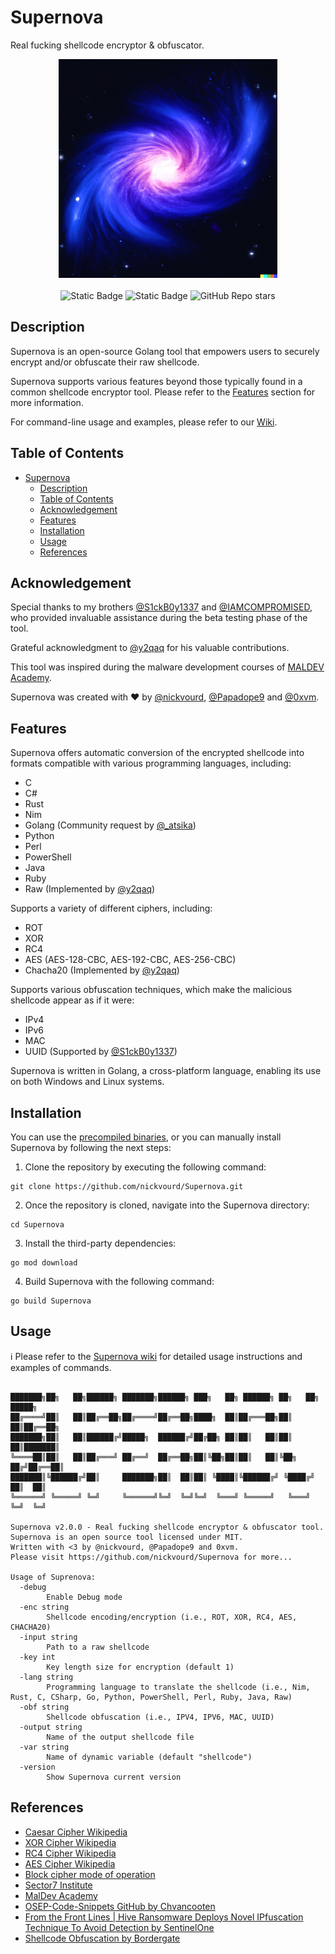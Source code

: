 # Supernova
Real fucking shellcode encryptor & obfuscator.

<p align="center">
  <img width="350" height="350" src="/Pictures/Supernova-Logo.png"><br /><br />
  <img alt="Static Badge" src="https://img.shields.io/badge/License-MIT-green?link=https%3A%2F%2Fgithub.com%2Fnickvourd%2FSupernova%2Fblob%2Fmain%2FLICENSE">
  <img alt="Static Badge" src="https://img.shields.io/badge/Version-2.0.0%20(Thunder)-red?link=https%3A%2F%2Fgithub.com%2Fnickvourd%2FSupernova%2Freleases">
  <img alt="GitHub Repo stars" src="https://img.shields.io/github/stars/nickvourd/Supernova?logoColor=yellow">
</p>

## Description
Supernova is an open-source Golang tool that empowers users to securely encrypt and/or obfuscate their raw shellcode. 

Supernova supports various features beyond those typically found in a common shellcode encryptor tool. Please refer to the <a href="#features"> Features</a> section for more information.

For command-line usage and examples, please refer to our [Wiki](https://github.com/nickvourd/Supernova/wiki).

## Table of Contents
- [Supernova](#supernova)
  - [Description](#description)
  - [Table of Contents](#table-of-contents)
  - [Acknowledgement](#acknowledgement)
  - [Features](#features)
  - [Installation](#installation)
  - [Usage](#usage)
  - [References](#references)

## Acknowledgement

Special thanks to my brothers [@S1ckB0y1337](https://twitter.com/S1ckB0y1337) and [@IAMCOMPROMISED](https://twitter.com/IAMCOMPROMISED), who provided invaluable assistance during the beta testing phase of the tool.

Grateful acknowledgment to [@y2qaq](https://twitter.com/y2qaq) for his valuable contributions.

This tool was inspired during the malware development courses of [MALDEV Academy](https://maldevacademy.com).

Supernova was created with :heart: by [@nickvourd](https://twitter.com/nickvourd), [@Papadope9](https://twitter.com/Papadope9) and [@0xvm](https://twitter.com/0xvm).

## Features

Supernova offers automatic conversion of the encrypted shellcode into formats compatible with various programming languages, including:
- C
- C#
- Rust
- Nim
- Golang (Community request by [@_atsika](https://twitter.com/_atsika))
- Python
- Perl
- PowerShell
- Java
- Ruby
- Raw (Implemented by [@y2qaq](https://twitter.com/y2qaq))

Supports a variety of different ciphers, including:
- ROT
- XOR
- RC4
- AES (AES-128-CBC, AES-192-CBC, AES-256-CBC)
- Chacha20 (Implemented by [@y2qaq](https://twitter.com/y2qaq))

Supports various obfuscation techniques, which make the malicious shellcode appear as if it were:
- IPv4
- IPv6
- MAC
- UUID (Supported by [@S1ckB0y1337](https://twitter.com/S1ckB0y1337))

Supernova is written in Golang, a cross-platform language, enabling its use on both Windows and Linux systems.

## Installation

You can use the [precompiled binaries](https://github.com/nickvourd/Supernova/releases), or you can manually install Supernova by following the next steps:

1) Clone the repository by executing the following command:

```
git clone https://github.com/nickvourd/Supernova.git
```

2) Once the repository is cloned, navigate into the Supernova directory:

```
cd Supernova
```

3) Install the third-party dependencies:

```
go mod download
```

4) Build Supernova with the following command:

```
go build Supernova
```

## Usage

:information_source: Please refer to the [Supernova wiki](https://github.com/nickvourd/Supernova/wiki) for detailed usage instructions and examples of commands.

```

███████╗██╗   ██╗██████╗ ███████╗██████╗ ███╗   ██╗ ██████╗ ██╗   ██╗ █████╗
██╔════╝██║   ██║██╔══██╗██╔════╝██╔══██╗████╗  ██║██╔═══██╗██║   ██║██╔══██╗
███████╗██║   ██║██████╔╝█████╗  ██████╔╝██╔██╗ ██║██║   ██║██║   ██║███████║
╚════██║██║   ██║██╔═══╝ ██╔══╝  ██╔══██╗██║╚██╗██║██║   ██║╚██╗ ██╔╝██╔══██║
███████║╚██████╔╝██║     ███████╗██║  ██║██║ ╚████║╚██████╔╝ ╚████╔╝ ██║  ██║
╚══════╝ ╚═════╝ ╚═╝     ╚══════╝╚═╝  ╚═╝╚═╝  ╚═══╝ ╚═════╝   ╚═══╝  ╚═╝  ╚═╝

Supernova v2.0.0 - Real fucking shellcode encryptor & obfuscator tool.
Supernova is an open source tool licensed under MIT.
Written with <3 by @nickvourd, @Papadope9 and 0xvm.
Please visit https://github.com/nickvourd/Supernova for more...

Usage of Suprenova:
  -debug
        Enable Debug mode
  -enc string
        Shellcode encoding/encryption (i.e., ROT, XOR, RC4, AES, CHACHA20)
  -input string
        Path to a raw shellcode
  -key int
        Key length size for encryption (default 1)
  -lang string
        Programming language to translate the shellcode (i.e., Nim, Rust, C, CSharp, Go, Python, PowerShell, Perl, Ruby, Java, Raw)
  -obf string
        Shellcode obfuscation (i.e., IPV4, IPV6, MAC, UUID)
  -output string
        Name of the output shellcode file
  -var string
        Name of dynamic variable (default "shellcode")
  -version
        Show Supernova current version
```

## References

- [Caesar Cipher Wikipedia](https://en.wikipedia.org/wiki/Caesar_cipher)
- [XOR Cipher Wikipedia](https://en.wikipedia.org/wiki/XOR_cipher)
- [RC4 Cipher Wikipedia](https://en.wikipedia.org/wiki/RC4)
- [AES Cipher Wikipedia](https://en.wikipedia.org/wiki/Advanced_Encryption_Standard)
- [Block cipher mode of operation](https://en.wikipedia.org/wiki/Block_cipher_mode_of_operation)
- [Sector7 Institute](https://institute.sektor7.net/)
- [MalDev Academy](https://maldevacademy.com/)
- [OSEP-Code-Snippets GitHub by Chvancooten](https://github.com/chvancooten/OSEP-Code-Snippets)
- [From the Front Lines | Hive Ransomware Deploys Novel IPfuscation Technique To Avoid Detection by SentinelOne](https://www.sentinelone.com/blog/hive-ransomware-deploys-novel-ipfuscation-technique/)
- [Shellcode Obfuscation by Bordergate](https://www.bordergate.co.uk/shellcode-obfuscation/)